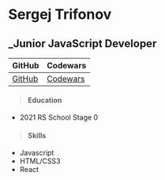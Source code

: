 # Sergej Trifonov
## _Junior JavaScript Developer

| GitHub    | Codewars      |
|------------|-------------|
| [GitHub](https://outrullers.github.io) | [Codewars](https://www.codewars.com/users/outrullers) |

>#### **Education**
* 2021 RS School Stage 0 

>#### **Skills**
* Javascript
* HTML/CSS3
* React